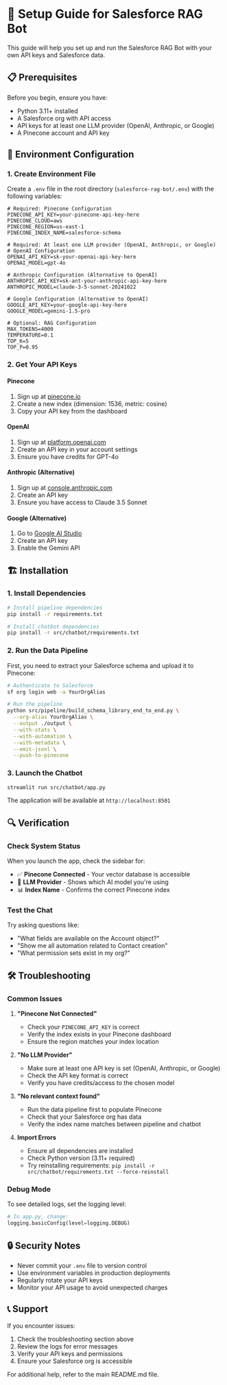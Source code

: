 # 🚀 Setup Guide for Salesforce RAG Bot

This guide will help you set up and run the Salesforce RAG Bot with your own API keys and Salesforce data.

## 📋 Prerequisites

Before you begin, ensure you have:

- Python 3.11+ installed
- A Salesforce org with API access
- API keys for at least one LLM provider (OpenAI, Anthropic, or Google)
- A Pinecone account and API key

## 🔧 Environment Configuration

### 1. Create Environment File

Create a `.env` file in the root directory (`salesforce-rag-bot/.env`) with the following variables:

```env
# Required: Pinecone Configuration
PINECONE_API_KEY=your-pinecone-api-key-here
PINECONE_CLOUD=aws
PINECONE_REGION=us-east-1
PINECONE_INDEX_NAME=salesforce-schema

# Required: At least one LLM provider (OpenAI, Anthropic, or Google)
# OpenAI Configuration
OPENAI_API_KEY=sk-your-openai-api-key-here
OPENAI_MODEL=gpt-4o

# Anthropic Configuration (Alternative to OpenAI)
ANTHROPIC_API_KEY=sk-ant-your-anthropic-api-key-here
ANTHROPIC_MODEL=claude-3-5-sonnet-20241022

# Google Configuration (Alternative to OpenAI)
GOOGLE_API_KEY=your-google-api-key-here
GOOGLE_MODEL=gemini-1.5-pro

# Optional: RAG Configuration
MAX_TOKENS=4000
TEMPERATURE=0.1
TOP_K=5
TOP_P=0.95
```

### 2. Get Your API Keys

#### Pinecone
1. Sign up at [pinecone.io](https://pinecone.io)
2. Create a new index (dimension: 1536, metric: cosine)
3. Copy your API key from the dashboard

#### OpenAI
1. Sign up at [platform.openai.com](https://platform.openai.com)
2. Create an API key in your account settings
3. Ensure you have credits for GPT-4o

#### Anthropic (Alternative)
1. Sign up at [console.anthropic.com](https://console.anthropic.com)
2. Create an API key
3. Ensure you have access to Claude 3.5 Sonnet

#### Google (Alternative)
1. Go to [Google AI Studio](https://aistudio.google.com)
2. Create an API key
3. Enable the Gemini API

## 🏗️ Installation

### 1. Install Dependencies

```bash
# Install pipeline dependencies
pip install -r requirements.txt

# Install chatbot dependencies
pip install -r src/chatbot/requirements.txt
```

### 2. Run the Data Pipeline

First, you need to extract your Salesforce schema and upload it to Pinecone:

```bash
# Authenticate to Salesforce
sf org login web -a YourOrgAlias

# Run the pipeline
python src/pipeline/build_schema_library_end_to_end.py \
  --org-alias YourOrgAlias \
  --output ./output \
  --with-stats \
  --with-automation \
  --with-metadata \
  --emit-jsonl \
  --push-to-pinecone
```

### 3. Launch the Chatbot

```bash
streamlit run src/chatbot/app.py
```

The application will be available at `http://localhost:8501`

## 🔍 Verification

### Check System Status

When you launch the app, check the sidebar for:

- ✅ **Pinecone Connected** - Your vector database is accessible
- 🤖 **LLM Provider** - Shows which AI model you're using
- 📊 **Index Name** - Confirms the correct Pinecone index

### Test the Chat

Try asking questions like:
- "What fields are available on the Account object?"
- "Show me all automation related to Contact creation"
- "What permission sets exist in my org?"

## 🛠️ Troubleshooting

### Common Issues

1. **"Pinecone Not Connected"**
   - Check your `PINECONE_API_KEY` is correct
   - Verify the index exists in your Pinecone dashboard
   - Ensure the region matches your index location

2. **"No LLM Provider"**
   - Make sure at least one API key is set (OpenAI, Anthropic, or Google)
   - Check the API key format is correct
   - Verify you have credits/access to the chosen model

3. **"No relevant context found"**
   - Run the data pipeline first to populate Pinecone
   - Check that your Salesforce org has data
   - Verify the index name matches between pipeline and chatbot

4. **Import Errors**
   - Ensure all dependencies are installed
   - Check Python version (3.11+ required)
   - Try reinstalling requirements: `pip install -r src/chatbot/requirements.txt --force-reinstall`

### Debug Mode

To see detailed logs, set the logging level:

```python
# In app.py, change:
logging.basicConfig(level=logging.DEBUG)
```

## 🔒 Security Notes

- Never commit your `.env` file to version control
- Use environment variables in production deployments
- Regularly rotate your API keys
- Monitor your API usage to avoid unexpected charges

## 📞 Support

If you encounter issues:

1. Check the troubleshooting section above
2. Review the logs for error messages
3. Verify your API keys and permissions
4. Ensure your Salesforce org is accessible

For additional help, refer to the main README.md file.
